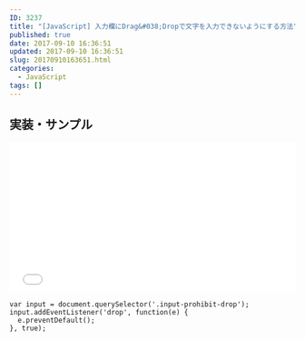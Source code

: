 ```yaml
---
ID: 3237
title: "[JavaScript] 入力欄にDrag&#038;Dropで文字を入力できないようにする方法"
published: true
date: 2017-09-10 16:36:51
updated: 2017-09-10 16:36:51
slug: 20170910163651.html
categories:
  - JavaScript
tags: []
---
```


<!--more-->

## 実装・サンプル

<iframe height='265' scrolling='no' title='Input that prohibited D&D' src='//codepen.io/hiro0218/embed/xmWjwr/?height=265&theme-id=light&default-tab=result' frameborder='no' allowtransparency='true' allowfullscreen='true' style='width: 100%;'>See the Pen <a href='https://codepen.io/hiro0218/pen/xmWjwr/'>Input that prohibited D&D</a> by hiro (<a href='https://codepen.io/hiro0218'>@hiro0218</a>) on <a href='https://codepen.io'>CodePen</a>.
</iframe>

```language-javascript
var input = document.querySelector('.input-prohibit-drop');
input.addEventListener('drop', function(e) {
  e.preventDefault();
}, true);
```
